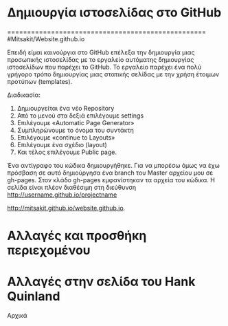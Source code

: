 # Δημιουργία ιστοσελίδας στο GitHub
==================================================
#Mitsakit/Website.github.io

Επειδή είμαι καινούργια στο GitHub επέλεξα την δημιουργία μιας προσωπικής ιστοσελίδας με το εργαλείο αυτόματης δημιουργίας ιστοσελίδων που παρέχει το GitHub. Το εργαλείο παρέχει ένα πολύ γρήγορο τρόπο δημιουργίας μιας στατικής σελίδας  με την χρήση έτοιμων προτύπων (templates). 

Διαδικασία:
1.	Δημιουργείται ένα νέο Repository 
2.	Από το μενού στα δεξιά επιλέγουμε settings 
3.	Επιλέγουμε «Automatic Page Generator»
4.	Συμπληρώνουμε το όνομα του συντάκτη
5.	Επιλέγουμε «continue to Layouts»
6.	Επιλέγουμε ένα σχέδιο (layout)
7.	Και τέλος επιλέγουμε Public page.

Ένα αντίγραφο του κώδικα δημιουργήθηκε. Για να μπορέσω όμως να έχω πρόσβαση σε αυτό  δημιούργησα ένα branch του Master αρχείου μου σε gh-pages. Στον κλάδο gh-pages εμφανίστηκαν τα αρχεία του κώδικα. 
Η σελίδα είναι πλέον διαθέσιμη στη διεύθυνση http://username.github.io/projectname

http://mitsakit.github.io/website.github.io.

Αλλαγές και προσθήκη περιεχομένου
=================================================

Αλλαγές στην σελίδα του Hank Quinland
=================================================

Αρχικά 

